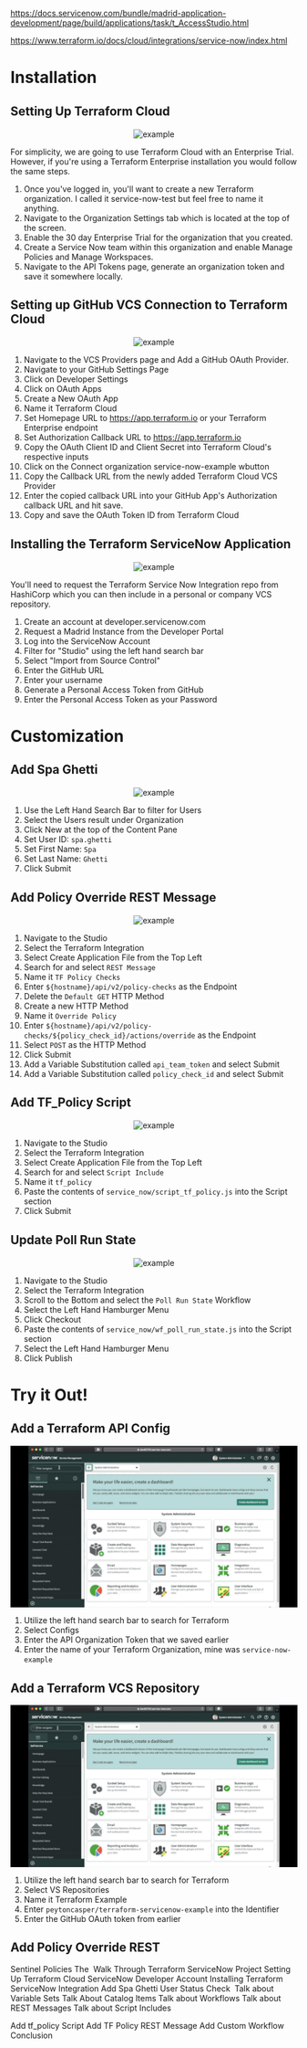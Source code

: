 https://docs.servicenow.com/bundle/madrid-application-development/page/build/applications/task/t_AccessStudio.html

https://www.terraform.io/docs/cloud/integrations/service-now/index.html

# Installation

## Setting Up Terraform Cloud

<p align="center">
    <img align="center" src="https://imgur.com/a/hLpMm9w.gif" alt="example"/>
</p>


For simplicity, we are going to use Terraform Cloud with an Enterprise Trial. However, if you're using a Terraform Enterprise installation you would follow the same steps.

1. Once you've logged in, you'll want to create a new Terraform organization. I called it service-now-test but feel free to name it anything.
2. Navigate to the Organization Settings tab which is located at the top of the screen.
3. Enable the 30 day Enterprise Trial for the organization that you created.
4. Create a Service Now team within this organization and enable Manage Policies and Manage Workspaces.
5. Navigate to the API Tokens page, generate an organization token and save it somewhere locally.

## Setting up GitHub VCS Connection to Terraform Cloud

<p align="center">
    <img align="center" src="https://imgur.com/a/z46PeI3" alt="example"/>
</p>

1. Navigate to the VCS Providers page and Add a GitHub OAuth Provider.
2. Navigate to your GitHub Settings Page
3.  Click on Developer Settings
4. Click on OAuth Apps
5. Create a New OAuth App
6. Name it Terraform Cloud
7. Set Homepage URL to https://app.terraform.io or your Terraform Enterprise endpoint
8. Set Authorization Callback URL to https://app.terraform.io
9. Copy the OAuth Client ID and Client Secret into Terraform Cloud's respective inputs
10. Click on the Connect organization service-now-example wbutton
11. Copy the Callback URL from the newly added Terraform Cloud VCS Provider
12. Enter the copied callback URL into your GitHub App's Authorization callback URL and hit save.
13. Copy and save the OAuth Token ID from Terraform Cloud


## Installing the Terraform ServiceNow Application

<p align="center">
    <img align="center" src="https://imgur.com/a/1ezGW2e" alt="example"/>
</p>

You'll need to request the Terraform Service Now Integration repo from HashiCorp which you can then include in a personal or company VCS repository.
1. Create an account at developer.servicenow.com
2. Request a Madrid Instance from the Developer Portal
3. Log into the ServiceNow Account
4. Filter for "Studio" using the left hand search bar
5. Select "Import from Source Control"
6. Enter the GitHub URL
7. Enter your username
7. Generate a Personal Access Token from GitHub
8. Enter the Personal Access Token as your Password

# Customization

## Add Spa Ghetti

<p align="center">
    <img align="center" src="https://imgur.com/a/NmlaxNA" alt="example"/>
</p>

1. Use the Left Hand Search Bar to filter for Users
2. Select the Users result under Organization
3. Click New at the top of the Content Pane
4. Set User ID: `spa.ghetti`
5. Set First Name: `Spa`
6. Set Last Name: `Ghetti`
7. Click Submit

## Add Policy Override REST Message

<p align="center">
    <img align="center" src="https://imgur.com/a/g8Y32zH" alt="example"/>
</p>

1. Navigate to the Studio
2. Select the Terraform Integration
3. Select Create Application File from the Top Left
4. Search for and select `REST Message`
5. Name it `TF Policy Checks`
6. Enter `${hostname}/api/v2/policy-checks` as the Endpoint
7. Delete the `Default GET` HTTP Method
8. Create a new HTTP Method
9. Name it `Override Policy`
10. Enter `${hostname}/api/v2/policy-checks/${policy_check_id}/actions/override` as the Endpoint
11. Select `POST` as the HTTP Method
12. Click Submit
13. Add a Variable Substitution called `api_team_token` and select Submit
14. Add a Variable Substitution called `policy_check_id` and select Submit

## Add TF_Policy Script

<p align="center">
    <img align="center" src="assets/Part6.gif" alt="example"/>
</p>

1. Navigate to the Studio
2. Select the Terraform Integration
3. Select Create Application File from the Top Left
4. Search for and select `Script Include`
5. Name it `tf_policy`
6. Paste the contents of `service_now/script_tf_policy.js` into the Script section
7. Click Submit

## Update Poll Run State

<p align="center">
    <img align="center" src="assets/Part7.gif" alt="example"/>
</p>

1. Navigate to the Studio
2. Select the Terraform Integration
3. Scroll to the Bottom and select the `Poll Run State` Workflow
4. Select the Left Hand Hamburger Menu
5. Click Checkout
6. Paste the contents of `service_now/wf_poll_run_state.js` into the Script section
7. Select the Left Hand Hamburger Menu
8. Click Publish

# Try it Out!

## Add a Terraform API Config

<p align="center">
    <img align="center" src="assets/Part8.gif" alt="example"/>
</p>

1. Utilize the left hand search bar to search for Terraform
2. Select Configs
3. Enter the API Organization Token that we saved earlier
4. Enter the name of your Terraform Organization, mine was `service-now-example`

## Add a Terraform VCS Repository

<p align="center">
    <img align="center" src="assets/Part9.gif" alt="example"/>
</p>

1. Utilize the left hand search bar to search for Terraform
2. Select VS Repositories
3. Name it Terraform Example
4. Enter `peytoncasper/terraform-servicenow-example` into the Identifier
5. Enter the GitHub OAuth token from earlier

## Add Policy Override REST

Sentinel Policies
The 
Walk Through Terraform ServiceNow Project
Setting Up Terraform Cloud
ServiceNow Developer Account
Installing Terraform ServiceNow Integration
Add Spa Ghetti User
Status Check 
Talk about Variable Sets
Talk About Catalog Items
Talk about Workflows
Talk about REST Messages
Talk about Script Includes

Add tf_policy Script
Add TF Policy REST Message
Add Custom Workflow
Conclusion